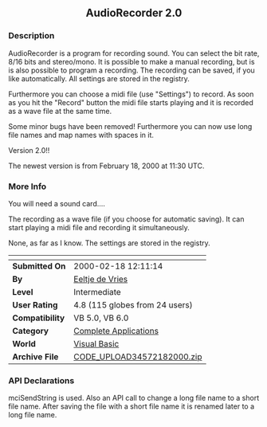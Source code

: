﻿<div align="center">

## AudioRecorder 2\.0


</div>

### Description

AudioRecorder is a program for recording sound. You can select the bit rate, 8/16 bits and stereo/mono. It is possible to make a manual recording, but is is also possible to program a recording. The recording can be saved, if you like automatically. All settings are stored in the registry.

Furthermore you can choose a midi file (use "Settings") to record. As soon as you hit the "Record" button the midi file starts playing and it is recorded as a wave file at the same time.

Some minor bugs have been removed! Furthermore you can now use long file names and map names with spaces in it.

Version 2.0!!

The newest version is from February 18, 2000 at 11:30 UTC.
 
### More Info
 
You will need a sound card....

The recording as a wave file (if you choose for automatic saving). It can start playing a midi file and recording it simultaneously.

None, as far as I know. The settings are stored in the registry.


<span>             |<span>
---                |---
**Submitted On**   |2000-02-18 12:11:14
**By**             |[Eeltje de Vries](https://github.com/Planet-Source-Code/PSCIndex/blob/master/ByAuthor/eeltje-de-vries.md)
**Level**          |Intermediate
**User Rating**    |4.8 (115 globes from 24 users)
**Compatibility**  |VB 5\.0, VB 6\.0
**Category**       |[Complete Applications](https://github.com/Planet-Source-Code/PSCIndex/blob/master/ByCategory/complete-applications__1-27.md)
**World**          |[Visual Basic](https://github.com/Planet-Source-Code/PSCIndex/blob/master/ByWorld/visual-basic.md)
**Archive File**   |[CODE\_UPLOAD34572182000\.zip](https://github.com/Planet-Source-Code/eeltje-de-vries-audiorecorder-2-0__1-5494/archive/master.zip)

### API Declarations

mciSendString is used. Also an API call to change a long file name to a short file name. After saving the file with a short file name it is renamed later to a long file name.





